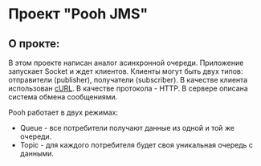 # Проект "Pooh JMS"

## О прокте:

В этом проекте написан аналог асинхронной очереди. Приложение запускает Socket и ждет клиентов.
Клиенты могут быть двух типов: отправители (publisher), получатели (subscriber).
В качестве клиента использован [cURL](https://curl.se/download.html). В качестве протокола - HTTP.
В сервере описана система обмена сообщениями.

Pooh работает в двух режимах:

- Queue - все потребители получают данные из одной и той же очереди.
- Topic - для каждого потребителя будет своя уникальная очередь с данными.